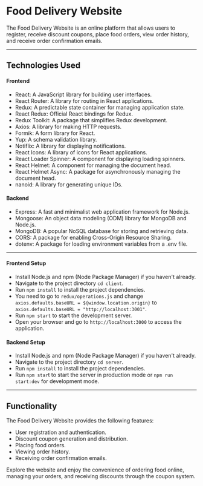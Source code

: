 # Food Delivery Website

The Food Delivery Website is an online platform that allows users to register, receive discount coupons, place food orders, view order history, and receive order confirmation emails.

---

## Technologies Used

#### Frontend

- React: A JavaScript library for building user interfaces.
- React Router: A library for routing in React applications.
- Redux: A predictable state container for managing application state.
- React Redux: Official React bindings for Redux.
- Redux Toolkit: A package that simplifies Redux development.
- Axios: A library for making HTTP requests.
- Formik: A form library for React.
- Yup: A schema validation library.
- Notiflix: A library for displaying notifications.
- React Icons: A library of icons for React applications.
- React Loader Spinner: A component for displaying loading spinners.
- React Helmet: A component for managing the document head.
- React Helmet Async: A package for asynchronously managing the document head.
- nanoid: A library for generating unique IDs.

#### Backend

- Express: A fast and minimalist web application framework for Node.js.
- Mongoose: An object data modeling (ODM) library for MongoDB and Node.js.
- MongoDB: A popular NoSQL database for storing and retrieving data.
- CORS: A package for enabling Cross-Origin Resource Sharing.
- dotenv: A package for loading environment variables from a .env file.

---

#### Frontend Setup

- Install Node.js and npm (Node Package Manager) if you haven't already.
- Navigate to the project directory `cd client`.
- Run `npm install` to install the project dependencies.
- You need to go to `redux/operations.js` and change `axios.defaults.baseURL = ${window.location.origin}` to `axios.defaults.baseURL = "http://localhost:3001"`.
- Run `npm start` to start the development server.
- Open your browser and go to `http://localhost:3000` to access the application.

#### Backend Setup

- Install Node.js and npm (Node Package Manager) if you haven't already.
- Navigate to the project directory `cd server`.
- Run `npm install` to install the project dependencies.
- Run `npm star`t to start the server in production mode or `npm run start:dev` for development mode.

---

## Functionality

The Food Delivery Website provides the following features:

- User registration and authentication.
- Discount coupon generation and distribution.
- Placing food orders.
- Viewing order history.
- Receiving order confirmation emails.

Explore the website and enjoy the convenience of ordering food online, managing your orders, and receiving discounts through the coupon system.
